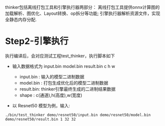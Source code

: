 thinker包括离线打包工具和引擎执行器两部分：
离线打包工具提供onnx计算图的加载解析、图优化、Layout转换、op拆分等功能;
引擎执行器解析资源文件，实现全静态内存分配.

# Step2-引擎执行
执行编译后，会对应测试工程test_thinker，执行脚本如下
* 输入数据格式为 input.bin model.bin result.bin  c h w
  * input.bin : 输入的模型二进制数据
  * model.bin : 打包生成优化后的模型二进制数据
  * result.bin: thinker引擎最终生成的二进制结果数据
  * shape : c(通道),h(高度),w(宽度)


* 以 Resnet50 模型为例，输入:
```Shell
./bin/test_thinker demo/resnet50/input.bin demo/resnet50/model.bin demo/resnet50/result.bin 1 32 32
```